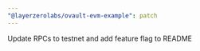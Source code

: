 ```yaml
---
"@layerzerolabs/ovault-evm-example": patch
---
```


Update RPCs to testnet and add feature flag to README
